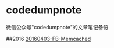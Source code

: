 # codedumpnote
微信公众号"codedumpnote"的文章笔记备份

##2016
[20160403-FB-Memcached](https://github.com/lichuang/codedumpnote/blob/master/20160403-FB-Memcached/20160403-FB-Memcached.md) 



